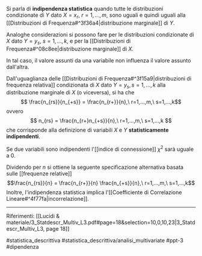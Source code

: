Si parla di **indipendenza statistica** quando tutte le distribuzioni condizionate di $Y$ dato $X = x_r,\ r=1,...,m$, sono uguali e quindi uguali alla [[Distribuzioni di Frequenza#^3f36a4|distribuzione marginale]] di $Y$.

Analoghe considerazioni si possono fare per le distribuzioni condizionate di $X$ dato $Y = y_s,\ s=1,...,k$, e per la [[Distribuzioni di Frequenza#^08c8ee|distribuzione marginale]] di $X$.

In tal caso, il valore assunti da una variabile non influenza il valore assunto dall'altra.

Dall'uguaglianza delle [[Distribuzioni di Frequenza#^3f15a9|distribuzioni di frequenza relativa]] condizionata di $X$ dato $Y=y_s, s=1,...,k$ alla distribuzione marginale di $X$ (o viceversa), si ha che $$ \frac{n_{rs}}{n_{+s}} = \frac{n_{r+}}{n},\ r=1,...,m,\ s=1,...,k$$ ovvero $$ n_{rs} = \frac{n_{r+}n_{+s}}{n},\ r=1,...,m,\ s=1,...,k $$ che corrisponde alla definizione di variabili $X$ e $Y$ **statisticamente indipendenti**.

Se due variabili sono indipendenti l'[[indice di connessione]] $\chi^2$ sarà uguale a 0.

Dividendo per $n$ si ottiene la seguente specificazione alternativa basata sulle [[frequenze relative]] $$\frac{n_{rs}}{n} = \frac{n_{r+}}{n} \frac{n_{+s}}{n},\ r=1,...,m,\ s=1,...,k$$
Inoltre, l'indipendenza statistica implica l'[[Coefficiente di Correlazione Lineare#^4f77fa|incorrelazione]].

***
Riferimenti:
[[Lucidi & materiale/3_Statdescr_Multiv_L3.pdf#page=18&selection=10,0,10,23|3_Statdescr_Multiv_L3, page 18]]

#statistica_descrittiva 
#statistica_descrittiva/analisi_multivariate 
#ppt-3 
#dipendenza 